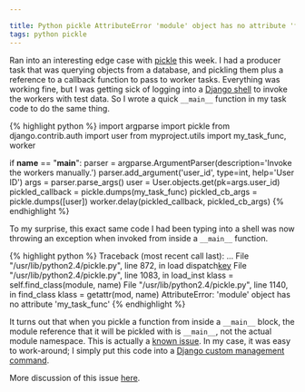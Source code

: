 ```yaml
---

title: Python pickle AttributeError 'module' object has no attribute 'foobar'
tags: python pickle
---
```


Ran into an interesting edge case with [pickle](http://docs.python.org/2/library/pickle.html) this week. I had a producer task that was querying objects from a database, and pickling them plus a reference to a callback function to pass to worker tasks. Everything was working fine, but I was getting sick of logging into a [Django shell](https://docs.djangoproject.com/en/dev/intro/tutorial01/#playing-with-the-api) to invoke the workers with test data. So I wrote a quick `__main__` function in my task code to do the same thing.

{% highlight python %}
import argparse
import pickle
from django.contrib.auth import user
from myproject.utils import my_task_func, worker


if __name__ == "__main__":
    parser = argparse.ArgumentParser(description='Invoke the workers manually.')
    parser.add_argument('user_id', type=int, help='User ID')
    args = parser.parse_args()
    user = User.objects.get(pk=args.user_id)
    pickled_callback = pickle.dumps(my_task_func)
    pickled_cb_args = pickle.dumps([user])
    worker.delay(pickled_callback, pickled_cb_args)
{% endhighlight %}

To my surprise, this exact same code I had been typing into a shell was now throwing an exception when invoked from inside a `__main__` function.

{% highlight python %}
Traceback (most recent call last):
  ...
  File "/usr/lib/python2.4/pickle.py", line 872, in load
    dispatch[key](self)
  File "/usr/lib/python2.4/pickle.py", line 1083, in load_inst
    klass = self.find_class(module, name)
  File "/usr/lib/python2.4/pickle.py", line 1140, in find_class
    klass = getattr(mod, name)
AttributeError: 'module' object has no attribute 'my_task_func'
{% endhighlight %}

It turns out that when you pickle a function from inside a `__main__` block, the module reference that it will be pickled with is `__main__`, not the actual module namespace. This is actually a [known issue](http://bugs.python.org/issue5509). In my case, it was easy to work-around; I simply put this code into a [Django custom management command](https://docs.djangoproject.com/en/dev/howto/custom-management-commands/).

More discussion of this issue [here](http://stefaanlippens.net/pickleproblem).
